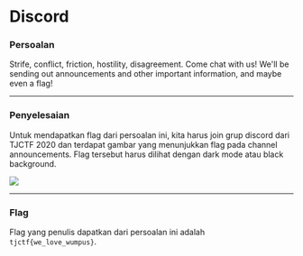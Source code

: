 # Discord

### Persoalan

Strife, conflict, friction, hostility, disagreement. Come chat with us! We'll be sending out announcements and other important information, and maybe even a flag!
____________________________________

### Penyelesaian

Untuk mendapatkan flag dari persoalan ini, kita harus join grup discord dari TJCTF 2020 dan terdapat gambar yang menunjukkan flag pada channel announcements. Flag tersebut harus dilihat dengan dark mode atau black background.

![](https://github.com/Bhaskaraa/EAS_Keamanan-Web-dan-Aplikasi_05311840000007/blob/master/Miscellaneous/Discord/flag-Discord.jpg)
____________________________________

### Flag

Flag yang penulis dapatkan dari persoalan ini adalah `tjctf{we_love_wumpus}`.
